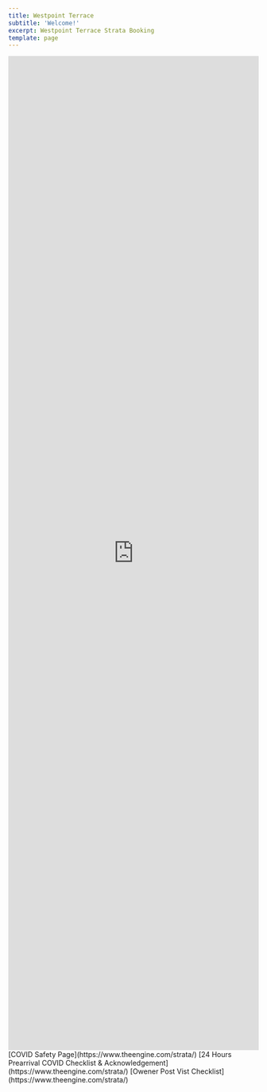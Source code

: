 ```yaml
---
title: Westpoint Terrace 
subtitle: 'Welcome!'
excerpt: Westpoint Terrace Strata Booking
template: page
---
```

<iframe src ="https://beds24.com/booking2.php?propid=135060&amp;referer=iframe" width="1820" height="2000" style="max-width:100%;border:none;overflow:auto;"><p><a href="https://beds24.com/booking2.php?propid=135060&amp;referer=iframe" title="Book Now">Book Now</a></p></iframe>
[COVID Safety Page](https://www.theengine.com/strata/)
[24 Hours Prearrival COVID Checklist & Acknowledgement](https://www.theengine.com/strata/)
[Owener Post Vist Checklist](https://www.theengine.com/strata/)

